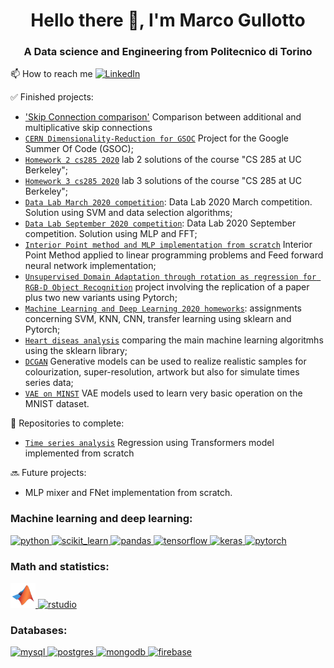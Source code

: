 <h1 align="center">Hello there 👋, I'm Marco Gullotto </h1>
<h3 align="center">A Data science and Engineering from Politecnico di Torino</h3>


📫 How to reach me <a href="https://www.linkedin.com/in/marcogullotto/"><img src="https://img.shields.io/badge/LinkedIn--_.svg?style=social&logo=linkedin" alt="LinkedIn"></a>

✅ Finished projects:
* ['Skip Connection comparison'](https://github.com/MarcoChain/Skip-Connection---Comparison) Comparison between additional and multiplicative skip connections
* [`CERN Dimensionality-Reduction for GSOC`](https://github.com/MarcoChain/ML4-Dimensionality-Reduction) Project for the Google Summer Of Code (GSOC);
* [`Homework 2 cs285 2020`](https://github.com/MarcoChain/CS285-Homework2) lab 2 solutions of the course "CS 285 at UC Berkeley";
* [`Homework 3 cs285 2020`](https://github.com/MarcoChain/CS285-Homework3) lab 3 solutions of the course "CS 285 at UC Berkeley";
* [`Data Lab March 2020 competition`](https://github.com/MarcoChain/Data-Lab-2020-March): Data Lab 2020 March competition. Solution using SVM and data selection algorithms;
* [`Data Lab September 2020 competition`](https://github.com/MarcoChain/Data-Lab-2020-September): Data Lab 2020 September competition. Solution using MLP and FFT;
* [`Interior Point method and MLP implementation from scratch`](https://github.com/MarcoChain/Numerical-Optimization-for-Large-Scale-problems-and-Stochastic-optimization) Interior Point Method applied to linear programming problems and Feed forward neural network implementation;
* [`Unsupervised Domain Adaptation through rotation as regression for RGB-D Object Recognition`](https://github.com/sigeek/mldl-rgbd-da) project involving the replication of a paper plus two new variants using Pytorch;
* [`Machine Learning and Deep Learning 2020 homeworks`](https://github.com/MarcoChain/Machine-learning-2020-homeworks): assignments concerning SVM, KNN, CNN, transfer learning using sklearn and Pytorch;
* [`Heart diseas analysis`](https://github.com/MarcoChain/Matematichs-in-machine-learning-tesina) comparing the main machine learning algoritmhs using the sklearn library;
* [`DCGAN`](https://github.com/MarcoChain/Deep-Convolutional-Generative-Adversarial-Networks) Generative models can be used to realize realistic samples for colourization, super-resolution, artwork but also for simulate times series data;
* [`VAE on MINST`](https://github.com/MarcoChain/LearnMathWithMNIST) VAE models used to learn very basic operation on the MNIST dataset.


🚧 Repositories to complete: 
* [`Time series analysis`](https://github.com/MarcoChain/Transformers-Time-Series) Regression using Transformers model implemented from scratch 

🔜 Future projects: 
* MLP mixer and FNet implementation from scratch. 


<h3 align="left">Machine learning and deep learning:</h3> 
<p align="left"> 
  <a href="https://www.python.org" target="_blank"> <img src="https://www.vectorlogo.zone/logos/python/python-icon.svg" alt="python" width="40" height="40"/> </a> 
  <a href="https://scikit-learn.org/" target="_blank"> <img src="https://upload.wikimedia.org/wikipedia/commons/thumb/0/05/Scikit_learn_logo_small.svg/390px-Scikit_learn_logo_small.svg.png" alt="scikit_learn" width="70" height="40"/> </a> 
  <a href="https://pandas.pydata.org/" target="_blank"> <img src="https://raw.githubusercontent.com/valohai/ml-logos/5127528b5baadb77a6ea4b999a47b4e86bf0f98b/pandas.svg" alt="pandas" width="100" height="40"/> </a> 
  <a href="https://www.tensorflow.org" target="_blank"> <img src="https://www.vectorlogo.zone/logos/tensorflow/tensorflow-icon.svg" alt="tensorflow" width="40" height="40"/> </a> 
  <a href="https://keras.io/" target="_blank"> <img src="https://raw.githubusercontent.com/valohai/ml-logos/5127528b5baadb77a6ea4b999a47b4e86bf0f98b/keras.svg" alt="keras" width="40" height="40"/> </a> 
 <a href="https://pytorch.org/" target="_blank"> <img src="https://www.vectorlogo.zone/logos/pytorch/pytorch-icon.svg" alt="pytorch" width="40" height="40"/> </a>  </p>
 

<h3 align="left">Math and statistics:</h3> 
<p align="left">
  <a href="https://www.mathworks.com/" target="_blank"> <img src="https://raw.githubusercontent.com/vscode-icons/vscode-icons/1120bad531c928642d2ee49942be079a9fb0519b/icons/file_type_matlab.svg" alt="mysql" width="40" height="40"/> </a>
  <a href="https://rstudio.com/" target="_blank"> <img src="https://upload.wikimedia.org/wikipedia/commons/thumb/d/d0/RStudio_logo_flat.svg/1280px-RStudio_logo_flat.svg.png" alt="rstudio" width="120" height="40"/> </a>
</p>

<h3 align="left">Databases:</h3> 
  <p align="left"> 
  <a href="https://www.mysql.com/" target="_blank"> <img src="https://www.vectorlogo.zone/logos/mysql/mysql-icon.svg" alt="mysql" width="40" height="40"/> </a>
  <a href="https://www.postgresql.org/" target="_blank"> <img src="https://www.vectorlogo.zone/logos/postgresql/postgresql-icon.svg" alt="postgres" width="40" height="40"/> </a>
  <a href="https://www.mongodb.com" target="_blank"> <img src="https://www.vectorlogo.zone/logos/mongodb/mongodb-icon.svg" alt="mongodb" width="40" height="40"/> </a>
  <a href="https://firebase.google.com/" target="_blank"> <img src="https://www.vectorlogo.zone/logos/firebase/firebase-icon.svg" alt="firebase" width="40" height="40"/> </a>
  </p>
  
  <!--
 <h3 align="left">Web development:</h3> 
  <p align="left"> 
  <a href="https://www.mysql.com/" target="_blank"> <img src="https://www.vectorlogo.zone/logos/mysql/mysql-icon.svg" alt="mysql" width="40" height="40"/> </a>
  </p> -->

